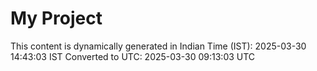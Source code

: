# My Project

This content is dynamically generated in Indian Time (IST): 2025-03-30 14:43:03 IST
Converted to UTC: 2025-03-30 09:13:03 UTC
